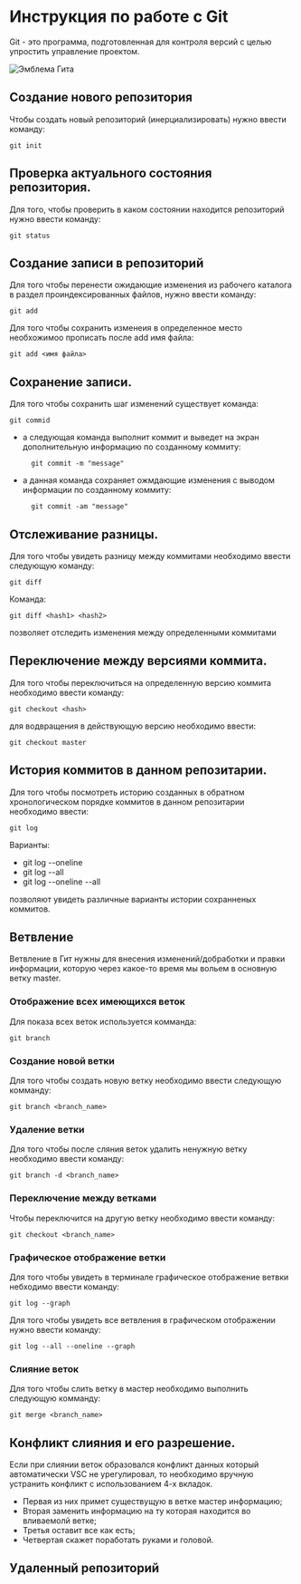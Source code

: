 # Инструкция по работе с Git

Git  - это программа, подготовленная для контроля версий с целью упростить управление проектом.

![Эмблема Гита](git.jpg)

## Создание нового репозитория

Чтобы создать новый репозиторий (инерциализировать) нужно ввести команду:

    git init

## Проверка актуального состояния репозитория.

  Для того, чтобы проверить в каком состоянии находится репозиторий нужно ввести команду:

    git status

## Создание записи в репозиторий

Для того чтобы перенести ожидающие изменения из рабочего каталога в раздел проиндексированных файлов, нужно ввести команду:

    git add

Для того чтобы сохранить изменеия в определенное место необхожимоо прописать после add имя файла:

    git add <имя файла>

## Сохранение записи.

Для того чтобы сохранить шаг изменений существует команда:

    git commid

* а следующая команда выполнит коммит и выведет на экран дополнительную информацию по созданному коммиту:

        git commit -m "message"

* а данная команда сохраняет ожмдающие изменения с выводом информации по созданному коммиту:

        git commit -аm "message"

## Отслеживание разницы.

Для того чтобы увидеть разницу между коммитами необходимо ввести следующую команду:

    git diff

Команда:

    git diff <hash1> <hash2>

позволяет отследить изменения между определенными коммитами

## Переключение между версиями коммита.

Для того чтобы переключиться на определенную версию коммита необходимо ввести команду:

    git checkout <hash>

для водвращения в действующую версию необходимо ввести:

    git checkout master

## История коммитов в данном репозитарии.

Для того чтобы посмотреть историю созданных в обратном хронологическом порядке коммитов в данном репозитарии необходимо ввести:

    git log

Варианты:

* git log --oneline
* git log --all
* git log --oneline --all

позволяют увидеть различные варианты истории сохранненых коммитов.

## Ветвление

Ветвление в Гит нужны для внесения изменений/добработки и правки информации, которую через какое-то время мы вольем в основную ветку master.

### Отображение всех имеющихся веток
Для показа всех веток используется комманда:

    git branch


### Создание новой ветки

Для того чтобы создать новую ветку необходимо ввести следующую комманду:

    git branch <branch_name>

### Удаление ветки

Для того чтобы после сляния веток удалить ненужную ветку необходимо ввести команду:

    git branch -d <branch_name>

### Переключение между ветками

Чтобы переключится на другую ветку необходимо ввести команду:

    git checkout <branch_name>

### Графическое отображение ветки

Для того чтобы увидеть в терминале графическое отображение ветвки небходимо ввести команду:

    git log --graph

Для того чтобы увидеть все ветвления в графическом отображении нужно ввести команду:

    git log --all --oneline --graph

### Слияние веток
Для того чтобы слить ветку в мастер необходимо выполнить следующую комманду:

    git merge <branch_name>

## Конфликт слияния и его разрешение.

Если при слиянии веток образовался конфликт данных который автоматически VSC не урегулировал, то необходимо вручную устранить конфликт с использованием 4-х вкладок.

* Первая из них примет существущую в ветке мастер информацию;
* Вторая заменить информацию на ту которая находится во вливаемолй ветке;
* Третья оставит все как есть;
* Четвертая скажет поработать руками и головой. 

## Удаленный репозиторий